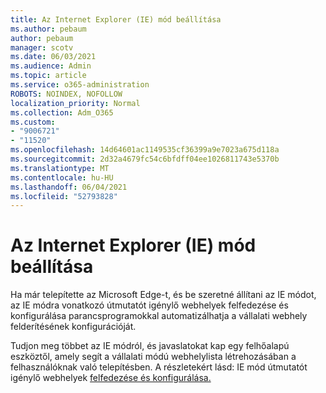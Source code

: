 ```yaml
---
title: Az Internet Explorer (IE) mód beállítása
ms.author: pebaum
author: pebaum
manager: scotv
ms.date: 06/03/2021
ms.audience: Admin
ms.topic: article
ms.service: o365-administration
ROBOTS: NOINDEX, NOFOLLOW
localization_priority: Normal
ms.collection: Adm_O365
ms.custom:
- "9006721"
- "11520"
ms.openlocfilehash: 14d64601ac1149535cf36399a9e7023a675d118a
ms.sourcegitcommit: 2d32a4679fc54c6bfdff04ee1026811743e5370b
ms.translationtype: MT
ms.contentlocale: hu-HU
ms.lasthandoff: 06/04/2021
ms.locfileid: "52793828"
---
```

# <a name="internet-explorer-ie-mode-configuration"></a>Az Internet Explorer (IE) mód beállítása

Ha már telepítette az Microsoft Edge-t, és be szeretné állítani az IE módot, az IE módra vonatkozó útmutatót igénylő webhelyek felfedezése és konfigurálása parancsprogramokkal automatizálhatja a vállalati webhely felderítésének konfigurációját. 

Tudjon meg többet az IE módról, és javaslatokat kap egy felhőalapú eszköztől, amely segít a vállalati módú webhelylista létrehozásában a felhasználóknak való telepítésben. A részletekért lásd: IE mód útmutatót igénylő webhelyek [felfedezése és konfigurálása.](https://admin.microsoft.com/AdminPortal/Home?#/modernonboarding/configureiemode)